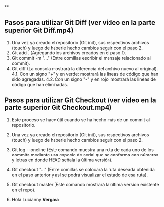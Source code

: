 **

## Pasos para utilizar Git Diff (ver video en la parte superior Git Diff.mp4)

 1. Una vez ya creado el repositorio (Git init), sus respectivos archivos (touch) y luego de haberle hecho cambios seguir con el paso 2.
 2. Git add . (Agregando los archivos creados en el paso 1).
 3. Git commit -m "..." (Entre comillas escribir el mensaje relacionado al commit).
 4. Git diff (La consola mostrará la diferencia del archivo nuevo al original).
	 4.1. Con un signo "+" y en verde: mostrará las lineas de código que han sido agregadas.
	 4.2. Con un signo "-" y en rojo: mostrará las lineas de código que han eliminadas.


## Pasos para utilizar Git Checkout (ver video en la parte superior Git Checkout.mp4)

1. Este proceso se hace útil cuando se ha hecho más de un commit al repositorio.
2. Una vez ya creado el repositorio (Git init), sus respectivos archivos (touch) y luego de haberle hecho cambios seguir con el paso 2.
3. Git log --oneline (Este comando muestra una ruta de cada uno de los commits mediante una especie de serial que se conforma con números y letras en donde HEAD señala la última versión).
4. Git checkout "..." (Entre comillas se colocará la ruta deseada obtenida en el paso anterior y así se podrá visualizar el estado de esa ruta).
5. Git checkout master (Este comando mostrará la última version existente en el repo).

6. Hola Lucianny <b> Vergara </b>
